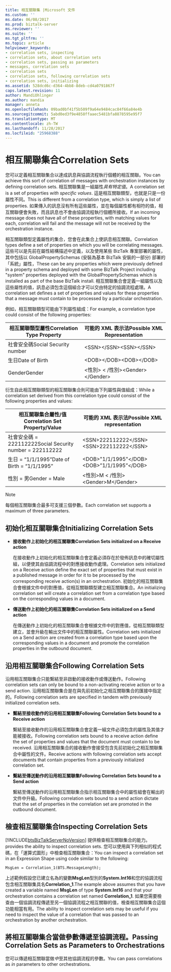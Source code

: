 ```yaml
---
title: 相互關聯集 |Microsoft 文件
ms.custom: ''
ms.date: 06/08/2017
ms.prod: biztalk-server
ms.reviewer: ''
ms.suite: ''
ms.tgt_pltfrm: ''
ms.topic: article
helpviewer_keywords:
- correlation sets, inspecting
- correlation sets, about correlation sets
- correlation sets, passing as parameters
- messages, correlation sets
- correlation sets
- correlation sets, following correlation sets
- correlation sets, initializing
ms.assetid: 528dcd6c-d364-4bb8-8deb-cd4a0791867f
caps.latest.revision: 11
author: MandiOhlinger
ms.author: mandia
manager: anneta
ms.openlocfilehash: 09bad0bf41f5b509f9a64e9484cac84f66a84e4b
ms.sourcegitcommit: 5abd0ed3f9e4858ffaaec5481bfa8878595e95f7
ms.translationtype: MT
ms.contentlocale: zh-TW
ms.lasthandoff: 11/28/2017
ms.locfileid: "25968388"
---
```

# <a name="correlation-sets"></a><span data-ttu-id="3d8a5-102">相互關聯集合</span><span class="sxs-lookup"><span data-stu-id="3d8a5-102">Correlation Sets</span></span>
<span data-ttu-id="3d8a5-103">您可以定義相互關聯集合以達成訊息與協調流程執行個體的相互關聯。</span><span class="sxs-lookup"><span data-stu-id="3d8a5-103">You can achieve this sort of correlation of messages with orchestration instances by defining correlation sets.</span></span> <span data-ttu-id="3d8a5-104">相互關聯集是一組屬性*具有特定值*。</span><span class="sxs-lookup"><span data-stu-id="3d8a5-104">A correlation set is a set of properties *with specific values*.</span></span> <span data-ttu-id="3d8a5-105">這是相互關聯類型，也就是只是一份屬性不同。</span><span class="sxs-lookup"><span data-stu-id="3d8a5-105">This is different from a correlation type, which is simply a list of properties.</span></span> <span data-ttu-id="3d8a5-106">如果傳入的訊息沒有所有這些屬性，並在每個屬性都有相符的值，相互關聯便會失敗，而且訊息也不會由協調流程執行個體所接收。</span><span class="sxs-lookup"><span data-stu-id="3d8a5-106">If an incoming message does not have all of these properties, with matching values for each, correlation will fail and the message will not be received by the orchestration instance.</span></span>  
  
 <span data-ttu-id="3d8a5-107">相互關聯類型定義屬性的集合，您會在此集合上使訊息相互關聯。</span><span class="sxs-lookup"><span data-stu-id="3d8a5-107">Correlation types define a set of properties on which you will be correlating messages.</span></span> <span data-ttu-id="3d8a5-108">這些可以是先前在屬性結構描述中定義，以及使用某些 BizTalk 專案部署的屬性，其中包括以 GlobalPropertySchemas (安裝為基本 BizTalk 安裝的一部分) 部署的「系統」屬性，</span><span class="sxs-lookup"><span data-stu-id="3d8a5-108">These can be any properties which were previously defined in a property schema and deployed with some BizTalk Project including "system" properties deployed with the GlobalPropertySchemas which is installed as part of the base BizTalk install.</span></span> <span data-ttu-id="3d8a5-109">相互關聯集合會定義一組屬性以及這些屬性的值，訊息必須包含這個組合才可以交由特定的協調流程處理。</span><span class="sxs-lookup"><span data-stu-id="3d8a5-109">A correlation set defines a set of properties and values for these properties that a message must contain to be processed by a particular orchestration.</span></span>  
  
 <span data-ttu-id="3d8a5-110">例如，相互關聯類型可能由下列屬性組成：</span><span class="sxs-lookup"><span data-stu-id="3d8a5-110">For example, a correlation type could consist of the following properties:</span></span>  
  
|<span data-ttu-id="3d8a5-111">相互關聯類型屬性</span><span class="sxs-lookup"><span data-stu-id="3d8a5-111">Correlation Type Property</span></span>|<span data-ttu-id="3d8a5-112">可能的 XML 表示法</span><span class="sxs-lookup"><span data-stu-id="3d8a5-112">Possible XML Representation</span></span>|  
|-------------------------------|---------------------------------|  
|<span data-ttu-id="3d8a5-113">社會安全碼</span><span class="sxs-lookup"><span data-stu-id="3d8a5-113">Social Security number</span></span>|<span data-ttu-id="3d8a5-114">\<SSN\>\</SSN\></span><span class="sxs-lookup"><span data-stu-id="3d8a5-114">\<SSN\>\</SSN\></span></span>|  
|<span data-ttu-id="3d8a5-115">生日</span><span class="sxs-lookup"><span data-stu-id="3d8a5-115">Date of Birth</span></span>|<span data-ttu-id="3d8a5-116">\<DOB\>\</DOB\></span><span class="sxs-lookup"><span data-stu-id="3d8a5-116">\<DOB\>\</DOB\></span></span>|  
|<span data-ttu-id="3d8a5-117">Gender</span><span class="sxs-lookup"><span data-stu-id="3d8a5-117">Gender</span></span>|<span data-ttu-id="3d8a5-118">\<性別\> \< /性別\></span><span class="sxs-lookup"><span data-stu-id="3d8a5-118">\<Gender\>\</Gender\></span></span>|  
  
 <span data-ttu-id="3d8a5-119">衍生自此相互關聯類型的相互關聯集合則可能由下列屬性與值組成：</span><span class="sxs-lookup"><span data-stu-id="3d8a5-119">While a correlation set derived from this correlation type could consist of the following properties and values:</span></span>  
  
|<span data-ttu-id="3d8a5-120">相互關聯集合屬性/值</span><span class="sxs-lookup"><span data-stu-id="3d8a5-120">Correlation Set Property/Value</span></span>|<span data-ttu-id="3d8a5-121">可能的 XML 表示法</span><span class="sxs-lookup"><span data-stu-id="3d8a5-121">Possible XML representation</span></span>|  
|-------------------------------------|---------------------------------|  
|<span data-ttu-id="3d8a5-122">社會安全碼 = 222112222</span><span class="sxs-lookup"><span data-stu-id="3d8a5-122">Social Security number = 222112222</span></span>|<span data-ttu-id="3d8a5-123">\<SSN\>222112222\</SSN\></span><span class="sxs-lookup"><span data-stu-id="3d8a5-123">\<SSN\>222112222\</SSN\></span></span>|  
|<span data-ttu-id="3d8a5-124">生日 = “1/1/1995”</span><span class="sxs-lookup"><span data-stu-id="3d8a5-124">Date of Birth = “1/1/1995”</span></span>|<span data-ttu-id="3d8a5-125">\<DOB\>"1/1/1995"\</DOB\></span><span class="sxs-lookup"><span data-stu-id="3d8a5-125">\<DOB\>”1/1/1995”\</DOB\></span></span>|  
|<span data-ttu-id="3d8a5-126">性別 = 男</span><span class="sxs-lookup"><span data-stu-id="3d8a5-126">Gender = Male</span></span>|<span data-ttu-id="3d8a5-127">\<性別\>M \< /性別\></span><span class="sxs-lookup"><span data-stu-id="3d8a5-127">\<Gender\>M\</Gender\></span></span>|  
  
> [!NOTE]
>  <span data-ttu-id="3d8a5-128">每個相互關聯集合最多可支援三個參數。</span><span class="sxs-lookup"><span data-stu-id="3d8a5-128">Each correlation set supports a maximum of three parameters.</span></span>  
  
## <a name="initializing-correlation-sets"></a><span data-ttu-id="3d8a5-129">初始化相互關聯集合</span><span class="sxs-lookup"><span data-stu-id="3d8a5-129">Initializing Correlation Sets</span></span>  
  
-   <span data-ttu-id="3d8a5-130">**接收動作上初始化的相互關聯集**</span><span class="sxs-lookup"><span data-stu-id="3d8a5-130">**Correlation Sets initialized on a Receive action**</span></span>  
  
     <span data-ttu-id="3d8a5-131">在接收動作上初始化的相互關聯集合會定義必須存在於發佈訊息中的確切屬性組，以便使其由協調流程中的對應接收動作處理。</span><span class="sxs-lookup"><span data-stu-id="3d8a5-131">Correlation sets initialized on a Receive action define the exact set of properties that must exist in a published message in order for it to be processed by the corresponding receive action(s) in an orchestration.</span></span> <span data-ttu-id="3d8a5-132">初始化的相互關聯集合會根據文件中的對應值，從相互關聯類型建立相互關聯集合。</span><span class="sxs-lookup"><span data-stu-id="3d8a5-132">An initializing correlation set will create a correlation set from a correlation type based on the corresponding values in a document.</span></span>  
  
-   <span data-ttu-id="3d8a5-133">**傳送動作上初始化的相互關聯集**</span><span class="sxs-lookup"><span data-stu-id="3d8a5-133">**Correlation Sets initialized on a Send action**</span></span>  
  
     <span data-ttu-id="3d8a5-134">在傳送動作上初始化的相互關聯集合會根據文件中的對應值，從相互關聯類型建立，並會升級在輸出文件中的相互關聯屬性。</span><span class="sxs-lookup"><span data-stu-id="3d8a5-134">Correlation sets initialized on a Send action are created from a correlation type based upon the corresponding values in a document and promote the correlation properties in the outbound document.</span></span>  
  
## <a name="following-correlation-sets"></a><span data-ttu-id="3d8a5-135">沿用相互關聯集合</span><span class="sxs-lookup"><span data-stu-id="3d8a5-135">Following Correlation Sets</span></span>  
 <span data-ttu-id="3d8a5-136">沿用相互關聯集合只能繫結至非啟動的接收動作或傳送動作。</span><span class="sxs-lookup"><span data-stu-id="3d8a5-136">Following correlation sets can only be bound to a non-activating receive action or to a send action.</span></span> <span data-ttu-id="3d8a5-137">沿用相互關聯集合是在與先前初始化之相互關聯集合的匯接中指定的。</span><span class="sxs-lookup"><span data-stu-id="3d8a5-137">Following correlation sets are specified in tandem with previously initialized correlation sets.</span></span>  
  
-   <span data-ttu-id="3d8a5-138">**繫結至接收動作的沿用相互關聯集**</span><span class="sxs-lookup"><span data-stu-id="3d8a5-138">**Following Correlation Sets bound to a Receive action**</span></span>  
  
     <span data-ttu-id="3d8a5-139">繫結至接收動作的沿用相互關聯集合會定義一組文件必須包含的屬性及其值才能被接收。</span><span class="sxs-lookup"><span data-stu-id="3d8a5-139">Following correlation sets bound to a receive action define the set of properties and values that the document must contain to be received.</span></span>  <span data-ttu-id="3d8a5-140">沿用相互關聯集合的接收動作會接受包含先前初始化之相互關聯集合中屬性的文件。</span><span class="sxs-lookup"><span data-stu-id="3d8a5-140">Receive actions with following correlation sets accept documents that contain properties from a previously initialized correlation set.</span></span>  
  
-   <span data-ttu-id="3d8a5-141">**繫結至傳送動作的沿用相互關聯集**</span><span class="sxs-lookup"><span data-stu-id="3d8a5-141">**Following Correlation Sets bound to a Send action**</span></span>  
  
     <span data-ttu-id="3d8a5-142">繫結至傳送動作的沿用相互關聯集合指示相互關聯集合中的屬性組會在輸出的文件中升級。</span><span class="sxs-lookup"><span data-stu-id="3d8a5-142">Following correlation sets bound to a send action dictate that the set of properties in the correlation set are promoted in the outbound document.</span></span>  
  
## <a name="inspecting-correlation-sets"></a><span data-ttu-id="3d8a5-143">檢查相互關聯集合</span><span class="sxs-lookup"><span data-stu-id="3d8a5-143">Inspecting Correlation Sets</span></span>  
 [!INCLUDE[btsBizTalkServerNoVersion](../includes/btsbiztalkservernoversion-md.md)]<span data-ttu-id="3d8a5-144"> 提供檢查相互關聯集合的能力。</span><span class="sxs-lookup"><span data-stu-id="3d8a5-144"> provides the ability to inspect correlation sets.</span></span> <span data-ttu-id="3d8a5-145">您可以使用與下列相似的程式碼，在「運算式圖形」中檢查相互關聯集合：</span><span class="sxs-lookup"><span data-stu-id="3d8a5-145">You can inspect a correlation set in an Expression Shape using code similar to the following:</span></span>  
  
```  
MsgLen = Correlation_1(BTS.MessageLength);  
```  
  
 <span data-ttu-id="3d8a5-146">上述範例假設您已建立名為的變數**MsgLen**型別的**System.Int16**和您的協調流程包含相互關聯集具名**Correlation_1**.</span><span class="sxs-lookup"><span data-stu-id="3d8a5-146">The example above assumes that you have created a variable named **MsgLen** of type **System.Int16** and that your orchestration contains a correlation set named **Correlation_1**.</span></span> <span data-ttu-id="3d8a5-147">如果您需要檢查由一個協調流程傳遞至另一個協調流程之相互關聯的值，檢查相互關聯集合這個功能相當有用。</span><span class="sxs-lookup"><span data-stu-id="3d8a5-147">The ability to inspect correlation sets may be useful if you need to inspect the value of a correlation that was passed to an orchestration by another orchestration.</span></span>  
  
## <a name="passing-correlation-sets-as-parameters-to-orchestrations"></a><span data-ttu-id="3d8a5-148">將相互關聯集合當做參數傳遞至協調流程。</span><span class="sxs-lookup"><span data-stu-id="3d8a5-148">Passing Correlation Sets as Parameters to Orchestrations</span></span>  
 <span data-ttu-id="3d8a5-149">您可以傳遞相互關聯當做*中*至其他協調流程的參數。</span><span class="sxs-lookup"><span data-stu-id="3d8a5-149">You can pass correlations as *in* parameters to other orchestrations.</span></span>